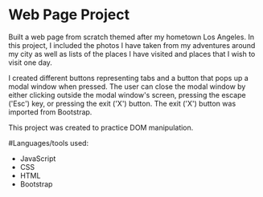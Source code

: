 # Web Page Project

Built a web page from scratch themed after my hometown Los Angeles. In this project, I included the photos I have taken from my adventures around my city as well as lists of the places I have visited and places that I wish to visit one day. 

I created different buttons representing  tabs and a button that pops up a modal window when pressed. The user can close the modal window by either clicking outside the modal window's screen, pressing the escape ('Esc') key, or pressing the exit ('X') button.
The exit ('X') button was imported from Bootstrap.

This project was created to practice DOM manipulation. 

#Languages/tools used:
* JavaScript
* CSS
* HTML
* Bootstrap
